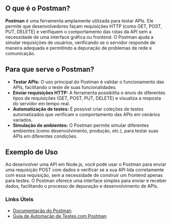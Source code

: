 ## O que é o Postman?

**Postman** é uma ferramenta amplamente utilizada para testar APIs. Ele permite que desenvolvedores façam requisições HTTP (como GET, POST, PUT, DELETE) e verifiquem o comportamento das rotas da API sem a necessidade de uma interface gráfica ou frontend. O Postman ajuda a simular requisições de usuários, verificando se o servidor responde de maneira adequada e permitindo a depuração de problemas de rede e comunicação.

## Para que serve o Postman?

- **Testar APIs:** O uso principal do Postman é validar o funcionamento das APIs, facilitando o teste de suas funcionalidades.
- **Enviar requisições HTTP:** A ferramenta possibilita o envio de diferentes tipos de requisições (GET, POST, PUT, DELETE) e visualiza a resposta do servidor em tempo real.
- **Automatização de testes:** É possível criar coleções de testes automatizados que verificam o comportamento das APIs em cenários variados.
- **Simulação de ambientes:** O Postman permite simular diferentes ambientes (como desenvolvimento, produção, etc.), para testar suas APIs em diferentes condições.

## Exemplo de Uso

Ao desenvolver uma API em Node.js, você pode usar o Postman para enviar uma requisição POST com dados e verificar se a sua API lida corretamente com essa requisição, sem a necessidade de construir um frontend apenas para testes. O Postman oferece uma interface simples para enviar e receber dados, facilitando o processo de depuração e desenvolvimento de APIs.

### Links Úteis

- [Documentação do Postman](https://learning.postman.com/docs/getting-started/introduction/)
- [Guia de Automação de Testes com Postman](https://learning.postman.com/docs/writing-scripts/test-scripts/)

